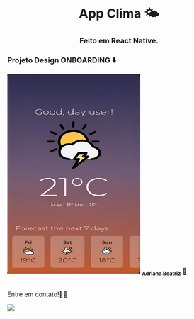 <h1 align="center">
App Clima 🌤️

<h3 align="center">
Feito em React Native. 

### Projeto Design ONBOARDING ⬇️

<img src="clima.jpg" height="450" width="300">

<a href="https://www.linkedin.com/in/adrianabeatriz3">
 <sub><b>Adriana Beatriz</b></sub></a>  <a href="https://www.linkedin.com/in/adrianabeatriz3" title="LinkedIn">🚀</a>

<br> Entre em contato!👋🏽 </br>

 <div> 
  <a href="https://www.linkedin.com/in/adrianabeatriz3" target="_blank"><img src="https://img.shields.io/badge/-LinkedIn-%230077B5?style=for-the-badge&logo=linkedin&logoColor=white" target="_blank"></a> 
</div>
